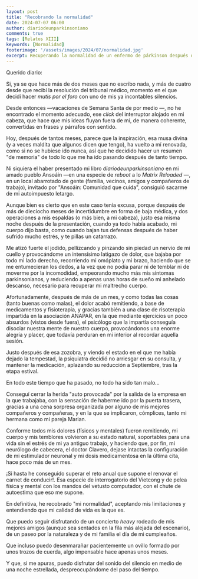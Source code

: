```yaml
---
layout: post
title: "Recobrando la normalidad"
date: 2024-07-07 06:00
author: diariodeunparkinsoniano
comments: true
tags: [Relatos XIII] 
keywords: [Normalidad]
footerimage: '/assets/images/2024/07/normalidad.jpg'
excerpt: Recuperando la normalidad de un enfermo de párkinson después de pasarlo mal
---
```

Querido diario:

Si, ya se que hace más de dos meses que no escribo nada, y más de cuatro desde que recibí la resolución del tribunal médico, momento en el que decidí hacer *mutis por el foro* con uno de mis ya incontables silencios.

Desde entonces —vacaciones de Semana Santa de por medio —, no he encontrado el momento adecuado, ese *click* del interruptor alojado en mi cabeza, que hace que mis ideas fluyan fuera de mí, de manera coherente, convertidas en frases y párrafos con sentido.

Hoy, después de tantos meses, parece que la inspiración, esa musa divina (y a veces maldita que algunos dicen que tengo), ha vuelto a mí renovada, como si no se hubiese ido nunca, así que he decidido hacer un resumen "de memoria" de todo lo que me ha ido pasando después de tanto tiempo.

Ni siquiera el haber presentado mi libro *diariodeunparkinsoniano* en mi amado pueblo Ansoáin —en una especie de *reboot* a lo *Matrix Reloaded* —, en un local abarrotado de gente (familia, vecinos, amigos y compañeros de trabajo), invitado por "Ansoáin: Comunidad que cuida", consiguió sacarme de mi autoimpuesto letargo.

Aunque bien es cierto que en este caso tenía excusa, porque después de más de dieciocho meses de incertidumbre en forma de baja médica, y dos operaciones a mis espaldas (o más bien, a mi cabeza), justo esa misma noche después de la presentación, cuando ya todo había acabado, mi cuerpo dijo basta, como cuando bajan tus defensas después de haber sufrido mucho estrés, y te pillas un catarrazo.

Me atizó fuerte el jodido, pellizcando y pinzando sin piedad un nervio de mi cuello y provocándome un intensísimo latigazo de dolor, que bajaba por todo mi lado derecho, recorriendo mi omóplato y mi brazo, haciendo que se me entumecieran los dedos, a la vez que no podía parar ni de temblar ni de moverme por la incomodidad, empeorando mucho más mis síntomas parkinsonianos, y reduciendo a apenas unas horas de sueño mi anhelado descanso, necesario para recuperar mi maltrecho cuerpo.

Afortunadamente, después de más de un mes, y como todas las cosas (tanto buenas como malas), el dolor acabó remitiendo, a base de medicamentos y fisioterapia, y gracias también a una clase de risoterapia impartida en la asociación ANAPAR, en la que mediante ejercicios un poco absurdos (vistos desde fuera), el psicólogo que la impartía conseguía disociar nuestra mente de nuestro cuerpo, provocándonos una enorme alegría y placer, que todavía perduran en mi interior al recordar aquella sesión.

Justo después de esa zozobra, y viendo el estado en el que me había dejado la tempestad, la psiquiatra decidió no arriesgar en su consulta, y mantener la medicación, aplazando su reducción a Septiembre, tras la etapa estival.

En todo este tiempo que ha pasado, no todo ha sido tan malo...

Conseguí cerrar la herida "auto provocada" por la salida de la empresa en la que trabajaba, con la sensación de haberme ido por la puerta trasera, gracias a una cena sorpresa organizada por alguno de mis mejores compañeros y compañeras, y en la que se implicaron, cómplices, tanto mi hermana como mi pareja Marian.

Conforme todos mis dolores (físicos y mentales) fueron remitiendo, mi cuerpo y mis temblores volvieron a su estado natural, soportables para una vida sin el estrés de mi ya antiguo trabajo, y haciendo que, por fin, mi neurólogo de cabecera, el doctor Clavero, dejase intactas la configuración de mi estimulador neuronal y mi dosis medicamentosa en la última cita, hace poco más de un mes.

¡Si hasta he conseguido superar el reto anual que supone el renovar el carnet de conducir!. Esa especie de interrogatorio del Vietcong y de pelea física y mental con los mandos del vetusto computador, con el chute de autoestima que eso me supone.

En definitiva, he recobrado "mi normalidad", aceptando mis limitaciones y entendiendo que mi calidad de vida es la que es.

Que puedo seguir disfrutando de un  concierto *heavy* rodeado de mis mejores amigos (aunque sea sentados en la fila más alejada del escenario), de un paseo por la naturaleza y de mi familia el día de mi cumpleaños.

Que incluso puedo desenmarañar pacientemente un ovillo formado por unos trozos de cuerda, algo impensable hace apenas unos meses.

Y que, si me apuras, puedo disfrutar del sonido del silencio en medio de una noche estrellada, despreocupándome del paso del tiempo.
